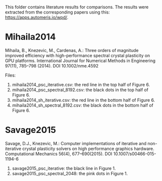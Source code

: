 This folder contains literature results for comparisons. The results were extracted from the corresponding papers using this: https://apps.automeris.io/wpd/.

# Mihaila2014

Mihaila, B., Knezevic, M., Cardenas, A.: Three orders of magnitude improved efficiency with high-performance spectral crystal plasticity on GPU platforms. International Journal for Numerical Methods in Engineering 97(11), 785–798 (2014). DOI 10.1002/nme.4592

Files:
1. mihaila2014_psc_iterative.csv: the red line in the top half of Figure 6.
2. mihaila2014_psc_spectral_8192.csv: the black dots in the top half of Figure 6.
3. mihaila2014_sh_iterative.csv: the red line in the bottom half of Figure 6.
4. mihaila2014_sh_spectral_8192.csv: the black dots in the bottom half of Figure 6.

# Savage2015

Savage, D.J., Knezevic, M.: Computer implementations of iterative and non-iterative crystal plasticity solvers on high performance graphics hardware. Computational Mechanics 56(4), 677–690(2015). DOI 10.1007/s00466-015-1194-6

1. savage2015_psc_iterative: the black line in Figure 1.
2. savage2015_psc_spectral_2048: the pink dots in Figure 1.
